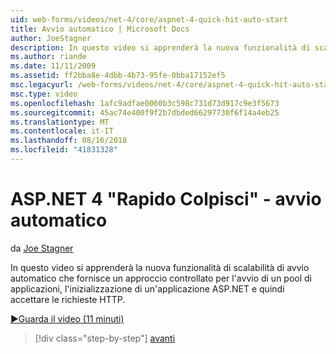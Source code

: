 ```yaml
---
uid: web-forms/videos/net-4/core/aspnet-4-quick-hit-auto-start
title: Avvio automatico | Microsoft Docs
author: JoeStagner
description: In questo video si apprenderà la nuova funzionalità di scalabilità di avvio automatico che fornisce un approccio controllato per l'avvio di un pool di applicazioni, initializ...
ms.author: riande
ms.date: 11/11/2009
ms.assetid: ff2bba8e-4dbb-4b73-95fe-0bba17152ef5
msc.legacyurl: /web-forms/videos/net-4/core/aspnet-4-quick-hit-auto-start
msc.type: video
ms.openlocfilehash: 1afc9adfae0060b3c598c731d73d917c9e3f5673
ms.sourcegitcommit: 45ac74e400f9f2b7dbded66297730f6f14a4eb25
ms.translationtype: MT
ms.contentlocale: it-IT
ms.lasthandoff: 08/16/2018
ms.locfileid: "41831328"
---
```

<a name="aspnet-4-quick-hit---auto-start"></a>ASP.NET 4 "Rapido Colpisci" - avvio automatico
====================
da [Joe Stagner](https://github.com/JoeStagner)

In questo video si apprenderà la nuova funzionalità di scalabilità di avvio automatico che fornisce un approccio controllato per l'avvio di un pool di applicazioni, l'inizializzazione di un'applicazione ASP.NET e quindi accettare le richieste HTTP. 

[&#9654;Guarda il video (11 minuti)](https://channel9.msdn.com/Blogs/ASP-NET-Site-Videos/aspnet-4-quick-hit-auto-start)

> [!div class="step-by-step"]
> [avanti](aspnet-4-quick-hit-clean-webconfig-files.md)
